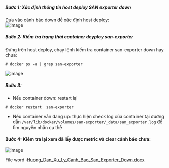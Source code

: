 ##### Bước 1: Xác định thông tin host deploy SAN exporter down 
  Dựa vào cánh báo down để xác định host deploy:  
![image](/uploads/9e47a94349f37728553bc17b27462f6b/image.png)   

##### Bước 2: Kiểm tra trạng thái container deyploy san-exporter

Đứng trên host deploy, chạy lệnh kiểm tra container san-exporter  down hay chưa:
```
# docker ps -a | grep san-exporter 
``` 
![image](/uploads/1183fffa09c564cc7b24454a9d06dcf3/image.png)  

##### Bước 3: 
-  Nếu container down: restart lại
``` 
# docker restart  san-exporter 
```
- Nếu container vẫn đang up: thực hiện check log của container tại đường dẫn `/var/lib/docker/volumes/san-exporter/_data/san_exporter.log` để tìm nguyên nhân cụ thể  

#### Bước 4: Kiểm tra lại xem đã lấy được metric và clear cảnh báo chưa:  
![image](/uploads/d2838fb1368f78099467a0a6db6eb545/image.png)   

File word :[Huong_Dan_Xu_Ly_Canh_Bao_San_Exporter_Down.docx](/uploads/87e2948972a4059eb5839642e8b4078c/Huong_Dan_Xu_Ly_Canh_Bao_San_Exporter_Down.docx)
 


